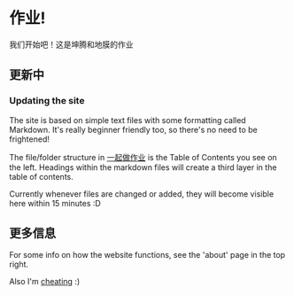 # 作业!

我们开始吧！这是坤腾和地膜的作业

## 更新中

### Updating the site

The site is based on simple text files with some formatting called Markdown. It's really beginner friendly too, so there's no need to be frightened!

The file/folder structure in [一起做作业](https://github.com/QuintenMadari/yiqizuozuoye) is the Table of Contents you see on the left. Headings within the markdown files will create a third layer in the table of contents.

Currently whenever files are changed or added, they will become visible here within 15 minutes :D


## 更多信息

For some info on how the website functions, see the 'about' page in the top right.

Also I'm [cheating](https://www.fluentu.com/blog/chinese/chinese-vocabulary-word-list-computer-internet/) :)
